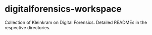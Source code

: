 # digitalforensics-workspace

Collection of Kleinkram on Digital Forensics. Detailed READMEs in the respective directories.
